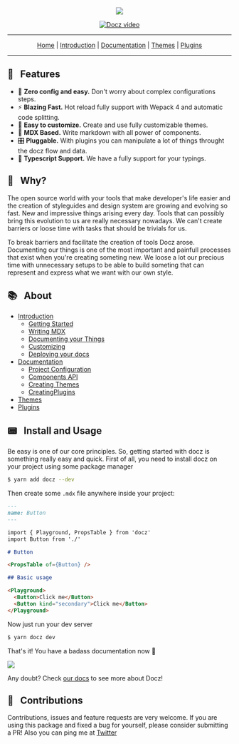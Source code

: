<p align="center">
  <img src="https://img.shields.io/badge/license-MIT-blue.svg" alt="">
  <img src="https://img.shields.io/badge/PRs-welcome-brightgreen.svg" alt="">
</p>

<p align="center">
  <img src="https://cdn-std.dprcdn.net/files/acc_649651/OnwqVu">
</p>

<p align="center">
  <a href="http://docz.site" target="_blank">
    <img src="https://cdn-std.dprcdn.net/files/acc_649651/XG4L5H" alt="Docz video">
  </a>
</p>

---

<p align="center">
  <a href="http://docz.site" target="_blank">Home</a> |
  <a href="http://docz.site/introduction" target="_blank">Introduction</a> |
  <a href="http://docz.site/documentation" target="_blank">Documentation</a> |
  <a href="http://docz.site/themes" target="_blank">Themes</a> |
  <a href="http://docz.site/plugins" target="_blank">Plugins</a>
</p>

---

## 🎩 &nbsp; Features

- 🧘 **Zero config and easy.** Don't worry about complex configurations steps.
- ⚡️ **Blazing Fast.** Hot reload fully support with Wepack 4 and automatic code splitting.
- 💅 **Easy to customize.** Create and use fully customizable themes.
- 📝 **MDX Based.** Write markdown with all power of components.
- 🎛 **Pluggable.** With plugins you can manipulate a lot of things throught the docz flow and data.
- 🔐 **Typescript Support.** We have a fully support for your typings.

## 🤔 &nbsp; Why?

The open source world with your tools that make developer's life easier and the creation of styleguides and design system are growing and evolving so fast. New and impressive things arising every day. Tools that can possibly bring this evolution to us are really necessary nowadays. We can't create barriers or loose time with tasks that should be trivials for us.

To break barriers and facilitate the creation of tools Docz arose. Documenting our things is one of the most important and painfull processes that exist when you're creating someting new. We loose a lot our precious time with unnecessary setups to be able to build someting that can represent and express what we want with our own style.

## 📚 &nbsp; About

- [Introduction](http://www.docz.site/introduction)
  - [Getting Started](http://www.docz.site/introduction/getting-started)
  - [Writing MDX](http://www.docz.site/introduction/writing-mdx)
  - [Documenting your Things](http://www.docz.site/introduction/documenting-your-things)
  - [Customizing](http://www.docz.site/introduction/customizing)
  - [Deploying your docs](http://www.docz.site/introduction/deploying-your-docs)
- [Documentation](http://www.docz.site/documentation)
  - [Project Configuration](http://www.docz.site/documentation/project-configuration)
  - [Components API](http://www.docz.site/documentation/components-api)
  - [Creating Themes](http://www.docz.site/documentation/creating-themes)
  - [CreatingPlugins](http://www.docz.site/documentation/creating-plugins)
- [Themes](http://www.docz.site/themes)
- [Plugins](http://www.docz.site/plugins)

## 📟 &nbsp; Install and Usage

Be easy is one of our core principles. So, getting started with docz is something really easy and quick. First of all, you need to install docz on your project using some package manager

```bash
$ yarn add docz --dev
```

Then create some `.mdx` file anywhere inside your project:

```markdown
---
name: Button
---

import { Playground, PropsTable } from 'docz'
import Button from './'

# Button

<PropsTable of={Button} />

## Basic usage

<Playground>
  <Button>Click me</Button>
  <Button kind="secondary">Click me</Button>
</Playground>
```

Now just run your dev server

```bash
$ yarn docz dev
```

That's it! You have a badass documentation now 👊

![](https://cdn-std.dprcdn.net/files/acc_649651/AmFJ2k)

Any doubt? Check [our docs](http://docz.site) to see more about Docz!

## 🤝 &nbsp; Contributions

Contributions, issues and feature requests are very welcome. If you are using this package and fixed a bug for yourself, please consider submitting a PR!
Also you can ping me at [Twitter](https://twitter.com/pedronauck)
